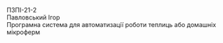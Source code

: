 ПЗПІ-21-2  
Павловський Ігор  
Програмна система для автоматизації роботи теплиць або домашніх мікроферм  
